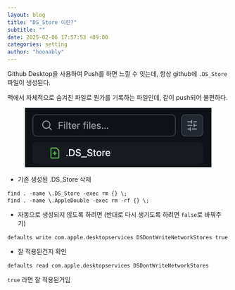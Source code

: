 ```yaml
---
layout: blog
title: "DS_Store 이란?"
subtitle: ""
date: 2025-02-06 17:57:53 +09:00
categories: setting
author: "hoonably"
---
```

<div class="page-body"><p id="195451cf-7b79-8007-b74b-e38e4ad8eeee" class="">Github Desktop을 사용하여 Push를 하면 느낄 수 잇는데, 항상 github에 <code>.DS_Store</code> 파일이 생성된다.</p><p id="1a4451cf-7b79-80b9-a56a-ce171136bf9d" class="">맥에서 자체적으로 숨겨진 파일로 뭔가를 기록하는 파일인데, 같이 push되어 불편하다.</p><figure id="195451cf-7b79-80f9-a5c6-cefe830a0af6" class="image"><a href="/images/2025-02-06-ds-store/image.png"><img style="width:541.96875px" src="/images/2025-02-06-ds-store/image.png"/></a></figure><p id="195451cf-7b79-808c-a8bf-cfa04e49cafe" class="">
</p><ul id="195451cf-7b79-80f2-94a8-f8a189fcfdf6" class="bulleted-list"><li style="list-style-type:disc">기존 생성된 .DS_Store 삭제</li></ul><script src="https://cdnjs.cloudflare.com/ajax/libs/prism/1.29.0/prism.min.js" integrity="sha512-7Z9J3l1+EYfeaPKcGXu3MS/7T+w19WtKQY/n+xzmw4hZhJ9tyYmcUS+4QqAlzhicE5LAfMQSF3iFTK9bQdTxXg==" crossorigin="anonymous" referrerPolicy="no-referrer"></script><link rel="stylesheet" href="https://cdnjs.cloudflare.com/ajax/libs/prism/1.29.0/themes/prism.min.css" integrity="sha512-tN7Ec6zAFaVSG3TpNAKtk4DOHNpSwKHxxrsiw4GHKESGPs5njn/0sMCUMl2svV4wo4BK/rCP7juYz+zx+l6oeQ==" crossorigin="anonymous" referrerPolicy="no-referrer"/><pre id="195451cf-7b79-80b5-bc0e-ddb5c343c780" class="code"><code class="language-Bash">find . -name \.DS_Store -exec rm {} \;
find . -name \.AppleDouble -exec rm -rf {} \;</code></pre><p id="195451cf-7b79-800f-ad68-dd39664bb8f1" class="">
</p><ul id="195451cf-7b79-805d-a33e-f96128d699dc" class="bulleted-list"><li style="list-style-type:disc">자동으로 생성되지 않도록 하려면 (반대로 다시 생기도록 하려면 <code>false</code>로 바꿔주기)</li></ul><script src="https://cdnjs.cloudflare.com/ajax/libs/prism/1.29.0/prism.min.js" integrity="sha512-7Z9J3l1+EYfeaPKcGXu3MS/7T+w19WtKQY/n+xzmw4hZhJ9tyYmcUS+4QqAlzhicE5LAfMQSF3iFTK9bQdTxXg==" crossorigin="anonymous" referrerPolicy="no-referrer"></script><link rel="stylesheet" href="https://cdnjs.cloudflare.com/ajax/libs/prism/1.29.0/themes/prism.min.css" integrity="sha512-tN7Ec6zAFaVSG3TpNAKtk4DOHNpSwKHxxrsiw4GHKESGPs5njn/0sMCUMl2svV4wo4BK/rCP7juYz+zx+l6oeQ==" crossorigin="anonymous" referrerPolicy="no-referrer"/><pre id="195451cf-7b79-8097-ac1f-d0dbcd329d0a" class="code"><code class="language-Bash">defaults write com.apple.desktopservices DSDontWriteNetworkStores true</code></pre><p id="195451cf-7b79-80ef-bd23-e1060814d8a2" class="">
</p><ul id="195451cf-7b79-80a4-ba0d-f281687dd637" class="bulleted-list"><li style="list-style-type:disc">잘 적용된건지 확인</li></ul><script src="https://cdnjs.cloudflare.com/ajax/libs/prism/1.29.0/prism.min.js" integrity="sha512-7Z9J3l1+EYfeaPKcGXu3MS/7T+w19WtKQY/n+xzmw4hZhJ9tyYmcUS+4QqAlzhicE5LAfMQSF3iFTK9bQdTxXg==" crossorigin="anonymous" referrerPolicy="no-referrer"></script><link rel="stylesheet" href="https://cdnjs.cloudflare.com/ajax/libs/prism/1.29.0/themes/prism.min.css" integrity="sha512-tN7Ec6zAFaVSG3TpNAKtk4DOHNpSwKHxxrsiw4GHKESGPs5njn/0sMCUMl2svV4wo4BK/rCP7juYz+zx+l6oeQ==" crossorigin="anonymous" referrerPolicy="no-referrer"/><pre id="195451cf-7b79-8041-9854-cc11e2eb0ee8" class="code"><code class="language-Bash">defaults read com.apple.desktopservices DSDontWriteNetworkStores</code></pre><p id="195451cf-7b79-8035-b7bc-eacde9440dc6" class=""><code>true</code> 라면 잘 적용된거임</p><p id="195451cf-7b79-80b7-840c-cfdaa0bbd573" class="">
</p></div>